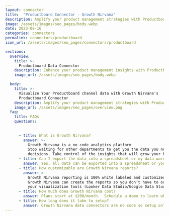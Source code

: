 ```yaml
---
layout: connector
title:  "Productboard Connector - Growth Nirvana"
description: Amplify your product management strategies with Productboard insights integrated into Looker Studio.
image: /assets/images/seo_pages/body.webp
date: 2023-08-16
categories: connectors
permalink: connectors/productboard
icon_url: /assets/images/seo_pages/connectors/productboard

sections:
  overview:
    title: >-
      Productboard Data Connector
    description: Enhance your product management insights with Productboard integration. Seamlessly merge product data from Productboard with Looker Studio's analytical capabilities, unlocking insights that shape product strategies, feature adoption, and operational excellence.
    image_url: /assets/images/seo_pages/body.webp

  body:
    title: >-
      Visualize Your Productboard channel data with Growth Nirvana's
      Productboard Connector
    description: Amplify your product management strategies with Productboard insights integrated into Looker Studio.
    image_url: /assets/images/seo_pages/overview.png
  faq:
    title: FAQs
    questions:
      
      
      - title: What is Growth Nirvana?
        answer: >-
          Growth Nirvana is a no code analytics platform 
          Stop waiting for other departments to get you the data you need to make critical business 
          decisions. Take control of the insights that will grow your business.
      - title: Can I export the data into a spreadsheet or my data warehouse?
        answer: Yes, all data can be exported into a spreadsheet or your data warehouse (Google BigQuery, AWS, Snowflake, Azure, etc)
      - title: How customizable are Growth Nirvana reports?
        answer: >-
          Growth Nirvana reporting is 100% white labeled and customized to your specifications.
          Growth Nirvana can create the reports so you don’t have to or you can connect
          your visualization tools (Looker Data Studio/Google Data Studio, Tableau, PowerBI, etc) to Growth Nirvana.
      - title: How much does Growth Nirvana cost?
        answer: Plans start at $200/month.  Schedule a demo to learn what plan is best for you.
      - title: How long does it take to setup?
        answer: Growth Nirvana data connectors are no code so setup only requires a few clicks.
---
```

